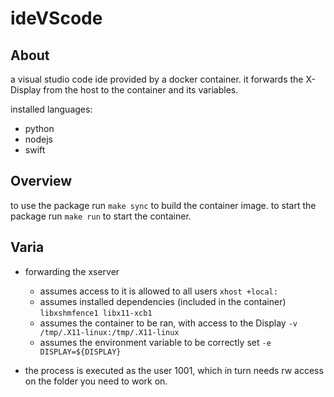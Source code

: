 # ideVScode

## About
a visual studio code ide provided by a docker container.
it forwards the X-Display from the host to the container
and its variables. 

installed languages:
- python
- nodejs
- swift


## Overview
to use the package run `make sync` to build the
container image.
to start the package run `make run` to start the
container.


## Varia
- forwarding the xserver 
  - assumes access to it is allowed to all users
    `xhost +local:`
  - assumes installed dependencies (included in the container)
    `libxshmfence1 libx11-xcb1`
  - assumes the container to be ran, with access to the Display
    `-v /tmp/.X11-linux:/tmp/.X11-linux`
  - assumes the environment variable to be correctly set
    `-e DISPLAY=${DISPLAY}`
    
- the process is executed as the user 1001, which in turn needs
  rw access on the folder you need to work on.


